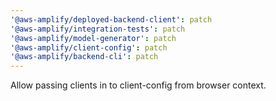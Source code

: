 ```yaml
---
'@aws-amplify/deployed-backend-client': patch
'@aws-amplify/integration-tests': patch
'@aws-amplify/model-generator': patch
'@aws-amplify/client-config': patch
'@aws-amplify/backend-cli': patch
---
```


Allow passing clients in to client-config from browser context.

